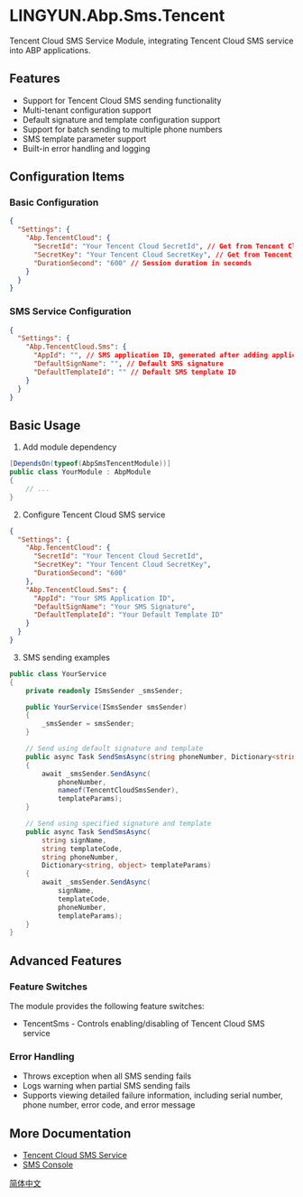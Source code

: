 # LINGYUN.Abp.Sms.Tencent

Tencent Cloud SMS Service Module, integrating Tencent Cloud SMS service into ABP applications.

## Features

* Support for Tencent Cloud SMS sending functionality
* Multi-tenant configuration support
* Default signature and template configuration support
* Support for batch sending to multiple phone numbers
* SMS template parameter support
* Built-in error handling and logging

## Configuration Items

### Basic Configuration

```json
{
  "Settings": {
    "Abp.TencentCloud": {
      "SecretId": "Your Tencent Cloud SecretId", // Get from Tencent Cloud Console
      "SecretKey": "Your Tencent Cloud SecretKey", // Get from Tencent Cloud Console
      "DurationSecond": "600" // Session duration in seconds
    }
  }
}
```

### SMS Service Configuration

```json
{
  "Settings": {
    "Abp.TencentCloud.Sms": {
      "AppId": "", // SMS application ID, generated after adding application in SMS console
      "DefaultSignName": "", // Default SMS signature
      "DefaultTemplateId": "" // Default SMS template ID
    }
  }
}
```

## Basic Usage

1. Add module dependency
```csharp
[DependsOn(typeof(AbpSmsTencentModule))]
public class YourModule : AbpModule
{
    // ...
}
```

2. Configure Tencent Cloud SMS service
```json
{
  "Settings": {
    "Abp.TencentCloud": {
      "SecretId": "Your Tencent Cloud SecretId",
      "SecretKey": "Your Tencent Cloud SecretKey",
      "DurationSecond": "600"
    },
    "Abp.TencentCloud.Sms": {
      "AppId": "Your SMS Application ID",
      "DefaultSignName": "Your SMS Signature",
      "DefaultTemplateId": "Your Default Template ID"
    }
  }
}
```

3. SMS sending examples
```csharp
public class YourService
{
    private readonly ISmsSender _smsSender;

    public YourService(ISmsSender smsSender)
    {
        _smsSender = smsSender;
    }

    // Send using default signature and template
    public async Task SendSmsAsync(string phoneNumber, Dictionary<string, object> templateParams)
    {
        await _smsSender.SendAsync(
            phoneNumber,
            nameof(TencentCloudSmsSender),
            templateParams);
    }

    // Send using specified signature and template
    public async Task SendSmsAsync(
        string signName,
        string templateCode,
        string phoneNumber,
        Dictionary<string, object> templateParams)
    {
        await _smsSender.SendAsync(
            signName,
            templateCode,
            phoneNumber,
            templateParams);
    }
}
```

## Advanced Features

### Feature Switches

The module provides the following feature switches:

* TencentSms - Controls enabling/disabling of Tencent Cloud SMS service

### Error Handling

* Throws exception when all SMS sending fails
* Logs warning when partial SMS sending fails
* Supports viewing detailed failure information, including serial number, phone number, error code, and error message

## More Documentation

* [Tencent Cloud SMS Service](https://cloud.tencent.com/document/product/382)
* [SMS Console](https://console.cloud.tencent.com/smsv2)

[简体中文](./README.md)
